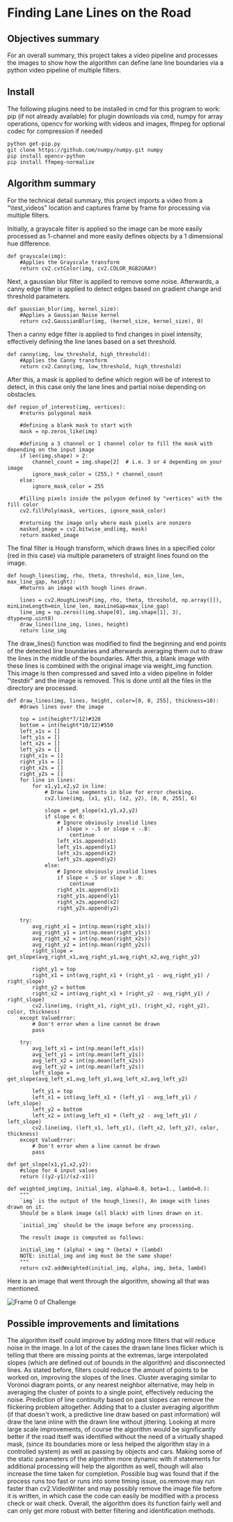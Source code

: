 # **Finding Lane Lines on the Road**

## **Objectives summary**
For an overall summary, this project takes a video pipeline and processes the images to show how the algorithm can define lane line boundaries via a python video pipeline of multiple filters.

## Install

The following plugins need to be installed in cmd for this program to work:
pip (if not already available) for plugin downloads via cmd, numpy for array operations, opencv for working with videos and images, ffmpeg for optional codec for compression if needed

```
python get-pip.py
git clone https://github.com/numpy/numpy.git numpy
pip install opencv-python
pip install ffmpeg-normalize
```

## **Algorithm summary**

For the technical detail summary, this project imports a video from a "\\test_videos" location and captures frame by frame for processing via multiple filters. 


Initially, a grayscale filter is applied so the image can be more easily processed as 1-channel and more easily defines objects by a 1 dimensional hue difference.

```
def grayscale(img):
    #Applies the Grayscale transform
    return cv2.cvtColor(img, cv2.COLOR_RGB2GRAY)
```
Next, a gaussian blur filter is applied to remove some noise. Afterwards, a canny edge filter is applied to detect edges based on gradient change and threshold parameters. 

```
def gaussian_blur(img, kernel_size):
    #Applies a Gaussian Noise kernel
    return cv2.GaussianBlur(img, (kernel_size, kernel_size), 0)
```
Then a canny edge filter is applied to find changes in pixel intensity, effectively defining the line lanes based on a set threshold.

```
def canny(img, low_threshold, high_threshold):
    #Applies the Canny transform
    return cv2.Canny(img, low_threshold, high_threshold)
```


After this, a mask is applied to define which region will be of interest to detect, in this case only the lane lines and partial noise depending on obstacles. 

```
def region_of_interest(img, vertices):
	#returns polygonal mask
	
    #defining a blank mask to start with
    mask = np.zeros_like(img)   
    
    #defining a 3 channel or 1 channel color to fill the mask with depending on the input image
    if len(img.shape) > 2:
        channel_count = img.shape[2]  # i.e. 3 or 4 depending on your image
        ignore_mask_color = (255,) * channel_count
    else:
        ignore_mask_color = 255
        
    #filling pixels inside the polygon defined by "vertices" with the fill color    
    cv2.fillPoly(mask, vertices, ignore_mask_color)
    
    #returning the image only where mask pixels are nonzero
    masked_image = cv2.bitwise_and(img, mask)
    return masked_image
```

The final filter is Hough transform, which draws lines in a specified color (red in this case) via multiple parameters of straight lines found on the image. 

```
def hough_lines(img, rho, theta, threshold, min_line_len, max_line_gap, height):
    #Returns an image with hough lines drawn.
	
    lines = cv2.HoughLinesP(img, rho, theta, threshold, np.array([]), minLineLength=min_line_len, maxLineGap=max_line_gap)
    line_img = np.zeros((img.shape[0], img.shape[1], 3), dtype=np.uint8)
    draw_lines(line_img, lines, height)
    return line_img
```


The draw_lines() function was modified to find the beginning and end points of the detected line boundaries and afterwards averaging them out to draw the lines in the middle of the boundaries. After this, a blank image with these lines is combined with the original image via weight_img function. This image is then compressed and saved into a video pipeline in folder "\\testdir" and the image is removed. This is done until all the files in the directory are processed. 

```
def draw_lines(img, lines, height, color=[0, 0, 255], thickness=10):
    #draws lines over the image
	
    top = int(height*7/12)#320
    bottom = int(height*10/12)#550
    left_x1s = []
    left_y1s = []
    left_x2s = []
    left_y2s = []
    right_x1s = []
    right_y1s = []
    right_x2s = []
    right_y2s = []
    for line in lines:
        for x1,y1,x2,y2 in line:
            # Draw line segments in blue for error checking.
            cv2.line(img, (x1, y1), (x2, y2), [0, 0, 255], 6)
            
            slope = get_slope(x1,y1,x2,y2)
            if slope < 0:
                # Ignore obviously invalid lines
                if slope > -.5 or slope < -.8:
                    continue        
                left_x1s.append(x1)
                left_y1s.append(y1)
                left_x2s.append(x2)
                left_y2s.append(y2)
            else:
                # Ignore obviously invalid lines
                if slope < .5 or slope > .8:
                    continue        
                right_x1s.append(x1)
                right_y1s.append(y1)
                right_x2s.append(x2)
                right_y2s.append(y2)
                
    try:
        avg_right_x1 = int(np.mean(right_x1s))
        avg_right_y1 = int(np.mean(right_y1s))
        avg_right_x2 = int(np.mean(right_x2s))
        avg_right_y2 = int(np.mean(right_y2s))
        right_slope = get_slope(avg_right_x1,avg_right_y1,avg_right_x2,avg_right_y2)

        right_y1 = top
        right_x1 = int(avg_right_x1 + (right_y1 - avg_right_y1) / right_slope)
        right_y2 = bottom
        right_x2 = int(avg_right_x1 + (right_y2 - avg_right_y1) / right_slope)
        cv2.line(img, (right_x1, right_y1), (right_x2, right_y2), color, thickness)
    except ValueError:
        # Don't error when a line cannot be drawn
        pass

    try:
        avg_left_x1 = int(np.mean(left_x1s))
        avg_left_y1 = int(np.mean(left_y1s))
        avg_left_x2 = int(np.mean(left_x2s))
        avg_left_y2 = int(np.mean(left_y2s))
        left_slope = get_slope(avg_left_x1,avg_left_y1,avg_left_x2,avg_left_y2)

        left_y1 = top
        left_x1 = int(avg_left_x1 + (left_y1 - avg_left_y1) / left_slope)
        left_y2 = bottom
        left_x2 = int(avg_left_x1 + (left_y2 - avg_left_y1) / left_slope)
        cv2.line(img, (left_x1, left_y1), (left_x2, left_y2), color, thickness)        
    except ValueError:
        # Don't error when a line cannot be drawn
        pass

def get_slope(x1,y1,x2,y2):
	#slope for 4 input values
	return ((y2-y1)/(x2-x1))

def weighted_img(img, initial_img, alpha=0.8, beta=1., lambd=0.):
    """
    `img` is the output of the hough_lines(), An image with lines drawn on it.
    Should be a blank image (all black) with lines drawn on it.
    
    `initial_img` should be the image before any processing.
    
    The result image is computed as follows:
    
    initial_img * (alpha) + img * (beta) + (lambd)
    NOTE: initial_img and img must be the same shape!
    """
    return cv2.addWeighted(initial_img, alpha, img, beta, lambd)
```

Here is an image that went through the algorithm, showing all that was mentioned.

![Frame 0 of Challenge](https://github.com/Olexyv/Project-1/blob/master/frame0.jpg)

## **Possible improvements and limitations**

The algorithm itself could improve by adding more filters that will reduce noise in the image. In a lot of the cases the drawn lane lines flicker which is telling that there are missing points at the extremas, large interpolated slopes (which are defined out of bounds in the algorithm) and disconnected lines. As stated before, filters could reduce the amount of points to be worked on, improving the slopes of the lines. Cluster averaging similar to Voronoi diagram points, or any nearest neighbor alternative, may help in averaging the cluster of points to a single point, effectively reducing the noise. Prediction of line continuity based on past slopes can remove the flickering problem altogether. Adding that to a cluster averaging algorithm (if that doesn't work, a predictive line draw based on past information) will draw the lane inline with the drawn line without jittering.
Looking at more large scale improvements, of course the algorithm would be significantly better if the road itself was identified without the need of a virtually shaped mask, (since its boundaries more or less helped the algorithm stay in a controlled system) as well as passing by objects and cars. Making some of the static parameters of the algorithm more dynamic with if statements for additional processing will help the algorithm as well, though will also increase the time taken for completion.
Possible bug was found that if the process runs too fast or runs into some timing issue, os.remove may run faster than cv2.VideoWriter and may possibly remove the image file before it is written, in which case the code can easily be modified with a process check or wait check. Overall, the algorithm does its function fairly well and can only get more robust with better filtering and identification methods.
